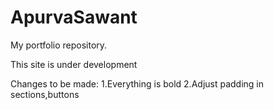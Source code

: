 # ApurvaSawant
 My portfolio repository. 

This site is under development

Changes to be made:
1.Everything is bold
2.Adjust padding in sections,buttons